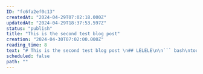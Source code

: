 ```yaml
---
ID: "fc6fa2ef0c13"
createdAt: "2024-04-29T07:02:18.000Z"
updatedAt: "2024-04-29T18:37:53.597Z"
status: "publish"
title: "This is the second test blog post"
creation: "2024-04-30T07:02:00.000Z"
reading_time: 8
text: "# This is the second test blog post \n## LELELE\n\n``` bash\ntouch test.ts\n```\n\n```\ntouch test.ts\n```\n\n\\`\\`\\`typescript[filename]{1,3-5}meta\nimport { parseMarkdown } from '@nuxtjs/mdc/runtime'\n\nasync function main(mdc: string) {\n  const ast = await parseMarkdown(mdc)\n  // Do your magic with parsed AST tree\n\n  return ast // [!code ++]\n  return ast // [!code --]\n}\n\\`\\`\\`"
scheduled: false
path: ""
---
```

